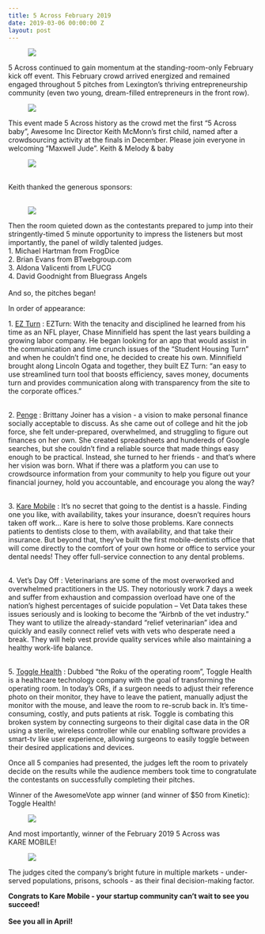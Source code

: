 ```yaml
---
title: 5 Across February 2019
date: 2019-03-06 00:00:00 Z
layout: post
---
```

 
<figure class="tmblr-full" data-orig-height="4000" data-orig-width="6000"><img src="https://66.media.tumblr.com/a443b44958c583018a318054d641e6d4/tumblr_inline_pnynrvBFMJ1spm8pc_540.jpg" data-orig-height="4000" data-orig-width="6000"/></figure><p style="">5 Across continued to gain momentum at the standing-room-only February kick off event. This February crowd arrived energized and remained engaged throughout 5 pitches from Lexington’s thriving entrepreneurship community (even two young, dream-filled entrepreneurs in the front row). <br/></p><figure class="tmblr-full" data-orig-height="4000" data-orig-width="6000"><img src="https://66.media.tumblr.com/faf6120720174351a904670d363cc33b/tumblr_inline_pnynshKeoU1spm8pc_540.jpg" data-orig-height="4000" data-orig-width="6000"/></figure><p>This event made 5 Across history as the crowd met the first “5 Across baby”, Awesome Inc Director Keith McMonn’s first child, named after a crowdsourcing activity at the finals in December. Please join everyone in welcoming “Maxwell Jude”. Keith &amp; Melody &amp; baby</p><figure class="tmblr-full" data-orig-height="4000" data-orig-width="6000"><img src="https://66.media.tumblr.com/7cf4093068dab1a232f8b12dd587621c/tumblr_inline_pnyntm7IKm1spm8pc_540.jpg" data-orig-height="4000" data-orig-width="6000"/></figure><p><br/>Keith thanked the generous sponsors:<br/><br/></p><figure class="tmblr-full" data-orig-height="449" data-orig-width="801"><img src="https://66.media.tumblr.com/5b807b0b220c6893e28c7e5b2983c120/tumblr_inline_pnynss6Dgg1spm8pc_540.png" data-orig-height="449" data-orig-width="801"/></figure><p>Then the room quieted down as the contestants prepared to jump into their stringently-timed 5 minute opportunity to impress the listeners but most importantly, the panel of wildly talented judges.<br/>1. Michael Hartman from FrogDice<br/>2. Brian Evans from BTwebgroup.com<br/>3. Aldona Valicenti from LFUCG<br/>4. David Goodnight from Bluegrass Angels<br/><br/>And so, the pitches began!</p><p>In order of appearance:</p><p>1. <a href="http://ezturn.net/" target="_blank">EZ Turn</a> : EZTurn: With the tenacity and disciplined he learned from his time as an NFL player, Chase Minnifield has spent the last years building a growing labor company. He began looking for an app that would assist in the communication and time crunch issues of the “Student Housing Turn” and when he couldn’t find one, he decided to create his own. Minnifield brought along Lincoln Ogata and together, they built EZ Turn: “an easy to use streamlined turn tool that boosts efficiency, saves money, documents turn and provides communication along with transparency from the site to the corporate offices.”</p><p><br/>2. <a href="https://www.pengeapp.com/" target="_blank">Penge</a> : Brittany Joiner has a vision - a vision to make personal finance socially acceptable to discuss. As she came out of college and hit the job force, she felt under-prepared, overwhelmed, and struggling to figure out finances on her own. She created spreadsheets and hundereds of Google searches, but she couldn’t find a reliable source that made things easy enough to be practical. Instead, she turned to her friends - and that’s where her vision was born. What if there was a platform you can use to crowdsource information from your community to help you figure out your financial journey, hold you accountable, and encourage you along the way?</p><p><br/>3. <a href="https://kare.mobi/" target="_blank">Kare Mobile</a> : It’s no secret that going to the dentist is a hassle. Finding one you like, with availability, takes your insurance, doesn’t requires hours taken off work… Kare is here to solve those problems. Kare connects patients to dentists close to them, with availability, and that take their insurance. But beyond that, they’ve built the first mobile-dentists office that will come directly to the comfort of your own home or office to service your dental needs! They offer full-service connection to any dental problems.</p><p><br/>4. Vet’s Day Off : Veterinarians are some of the most overworked and overwhelmed practitioners in the US. They notoriously work 7 days a week and suffer from exhaustion and compassion overload have one of the nation’s highest percentages of suicide population &ndash; Vet Data takes these issues seriously and is looking to become the “Airbnb of the vet industry.” They want to utilize the already-standard “relief veterinarian” idea and quickly and easily connect relief vets with vets who desperate need a break. They will help vest provide quality services while also maintaining a healthy work-life balance.</p><p><br/>5. <a href="https://www.togglehealth.com/" target="_blank">Toggle Health</a> : Dubbed “the Roku of the operating room”, Toggle Health is a healthcare technology company with the goal of transforming the operating room. In today’s ORs, if a surgeon needs to adjust their reference photo on their monitor, they have to leave the patient, manually adjust the monitor with the mouse, and leave the room to re-scrub back in. It’s time-consuming, costly, and puts patients at risk. Toggle is combating this broken system by connecting surgeons to their digital case data in the OR using a sterile, wireless controller while our enabling software provides a smart-tv like user experience, allowing surgeons to easily toggle between their desired applications and devices.</p><p>Once all 5 companies had presented, the judges left the room to privately decide on the results while the audience members took time to congratulate the contestants on successfully completing their pitches. <br/></p><p>Winner of the AwesomeVote app winner (and winner of $50 from Kinetic): Toggle Health!</p><figure class="tmblr-full" data-orig-height="4000" data-orig-width="6000"><img src="https://66.media.tumblr.com/9b4fde8558074c12a4d4a0adf0281e71/tumblr_inline_pnyo0xTzQU1spm8pc_540.jpg" data-orig-height="4000" data-orig-width="6000"/></figure><p>And most importantly, winner of the February 2019 5 Across was<br/>KARE MOBILE!</p><figure class="tmblr-full" data-orig-height="4000" data-orig-width="6000"><img src="https://66.media.tumblr.com/f8419cac936b4f3c3d2115c32d5d67df/tumblr_inline_pnyo04vZR91spm8pc_540.jpg" data-orig-height="4000" data-orig-width="6000"/></figure><p>The judges cited the company’s bright future in multiple markets - under-served populations, prisons, schools - as their final decision-making factor.</p><p style=""><b>Congrats to Kare Mobile - your startup community can’t wait to see you succeed!<br/><br/>See you all in April!</b><br/></p>
